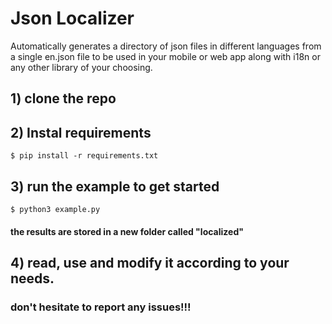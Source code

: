 # Json Localizer 

Automatically generates a directory of json files in different languages from a single en.json file to be used in your mobile or web app along with i18n or any other library of your choosing.


## 1) clone the repo

## 2) Instal requirements
<code>$ pip install -r requirements.txt</code>

## 3) run the example to get started
<code>$ python3 example.py</code>
#### the results are stored in a new folder called "localized"


## 4) read, use and modify it according to your needs.

### don't hesitate to report any issues!!!
